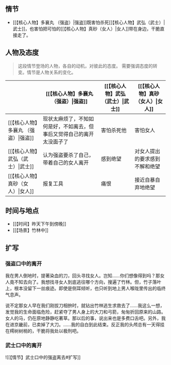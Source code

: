 ## 情节

- [[【核心人物】多襄丸 （强盗）|强盗]]既害怕杀死[[【核心人物】武弘（武士）|武士]]，也害怕把可怕的[[【核心人物】真砂（女人）|女人]]带在身边，干脆直接走了。

## 人物及态度

> 这段情节登场的人物，各自的动机，对彼此的态度。
> 需要强调态度的转变。情节是人物关系的变化。

|                        | [[【核心人物】多襄丸 （强盗）\|强盗]]              | [[【核心人物】武弘（武士）\|武士]] | [[【核心人物】真砂（女人）\|女人]] |
| ---------------------- | ----------------------------------- | -------------------- | -------------------- |
| [[【核心人物】多襄丸 （强盗）\|强盗]] | 现状太麻烦了，不知如何是好，不如离去，但事后又觉得自己的离开太没面子了 | 害怕杀死他                | 害怕女人                 |
| [[【核心人物】武弘（武士）\|武士]]   | 认为强盗要杀了自己，带着自己的女人离开                 | 感到绝望                 | 对女人提出的要求感到不解和绝望      |
| [[【核心人物】真砂（女人）\|女人]]   | 报复工具                                | 痛恨                   | 接近自暴自弃地绝望            |

## 时间与地点

- [[【时间】昨天下午到傍晚]]
- [[【场景】竹林中]]

## 扩写

### 强盗口中的离开

我在男人倒地时，提著染血的刀，回头寻找女人。岂知……你们想像得到吗？那女人竟不知去向了。我想找寻女人到底逃往哪个方向，搜遍了竹林。但，竹子落叶上，根本没留下一丝痕迹。即使是侧耳倾听，也只听到地上男人喉咙里传出的临终气息声。

说不定那女人早在我们刚拔刀相拚时，就钻出竹林逃生求救去了……我这么一想，发觉我的生命面临危险，赶紧夺了男人身上的大刀和弓箭，匆匆折回原来的山路。女人的马，仍在原地静静吃著草。那以后的事，说出来也是多费口舌吧。另外，我在进京畿前，已卖掉了大刀。……我的自白到此结束。反正我的头颅总有一天得挂在樗树树梢的，干脆将我处以极刑吧。

### 武士口中的离开

![[【情节】武士口中的强盗离去#扩写]]


